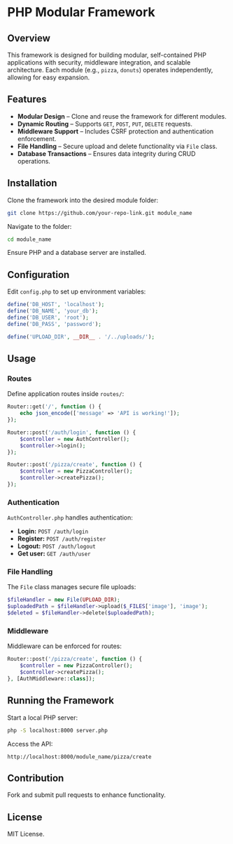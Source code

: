 # PHP Modular Framework

## Overview
This framework is designed for building modular, self-contained PHP applications with security, middleware integration, and scalable architecture. Each module (e.g., `pizza`, `donuts`) operates independently, allowing for easy expansion.

## Features
- **Modular Design** – Clone and reuse the framework for different modules.
- **Dynamic Routing** – Supports `GET`, `POST`, `PUT`, `DELETE` requests.
- **Middleware Support** – Includes CSRF protection and authentication enforcement.
- **File Handling** – Secure upload and delete functionality via `File` class.
- **Database Transactions** – Ensures data integrity during CRUD operations.

## Installation
Clone the framework into the desired module folder:
```bash
git clone https://github.com/your-repo-link.git module_name
```
Navigate to the folder:
```bash
cd module_name
```
Ensure PHP and a database server are installed.

## Configuration
Edit `config.php` to set up environment variables:
```php
define('DB_HOST', 'localhost');
define('DB_NAME', 'your_db');
define('DB_USER', 'root');
define('DB_PASS', 'password');

define('UPLOAD_DIR', __DIR__ . '/../uploads/');
```

## Usage

### **Routes**
Define application routes inside `routes/`:
```php
Router::get('/', function () {
    echo json_encode(['message' => 'API is working!']);
});

Router::post('/auth/login', function () {
    $controller = new AuthController();
    $controller->login();
});

Router::post('/pizza/create', function () {
    $controller = new PizzaController();
    $controller->createPizza();
});
```

### **Authentication**
`AuthController.php` handles authentication:
- **Login:** `POST /auth/login`
- **Register:** `POST /auth/register`
- **Logout:** `POST /auth/logout`
- **Get user:** `GET /auth/user`

### **File Handling**
The `File` class manages secure file uploads:
```php
$fileHandler = new File(UPLOAD_DIR);
$uploadedPath = $fileHandler->upload($_FILES['image'], 'image');
$deleted = $fileHandler->delete($uploadedPath);
```

### **Middleware**
Middleware can be enforced for routes:
```php
Router::post('/pizza/create', function () {
    $controller = new PizzaController();
    $controller->createPizza();
}, [AuthMiddleware::class]);
```

## Running the Framework
Start a local PHP server:
```bash
php -S localhost:8000 server.php
```
Access the API:
```plaintext
http://localhost:8000/module_name/pizza/create
```

## Contribution
Fork and submit pull requests to enhance functionality.

## License
MIT License.